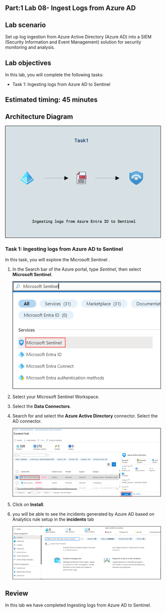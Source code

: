 ## Part:1 Lab 08- Ingest Logs from Azure AD

## Lab scenario
Set up log ingestion from Azure Active Directory (Azure AD) into a SIEM (Security Information and Event Management) solution for security monitoring and analysis.

## Lab objectives
In this lab, you will complete the following tasks:
- Task 1: Ingesting logs from Azure AD to Sentinel

## Estimated timing: 45 minutes

## Architecture Diagram

   ![](../media/lab08.png)

### Task 1: Ingesting logs from Azure AD to Sentinel 

In this task, you will explore the Microsoft Sentinel .

1. In the Search bar of the Azure portal, type *Sentinel*, then select **Microsoft Sentinel**.

    ![Picture 1](../media/image_7.png)


1. Select your Microsoft Sentinel Workspace.

1. Select the **Data Connectors**.

1. Search for and select the **Azure Active Directory** connector. Select the AD connector.

   ![Picture 1](../media/Sentinel_Azure_ad_Connector_install.png)

1. Click on **Install**.

1. you will be able to see the incidents generated by Azure AD based on Analytics rule setup in the **incidents** tab

   ![Picture 1](../media/Sentinel_course_incidents_3.png)

## Review
In this lab we have completed Ingesting logs from Azure AD to Sentinel.
